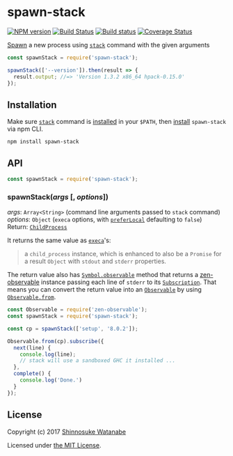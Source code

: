 # spawn-stack

[![NPM version](https://img.shields.io/npm/v/spawn-stack.svg)](https://www.npmjs.com/package/spawn-stack)
[![Build Status](https://travis-ci.org/shinnn/spawn-stack.svg?branch=master)](https://travis-ci.org/shinnn/spawn-stack)
[![Build status](https://ci.appveyor.com/api/projects/status/stybf1ffx07eejur/branch/master?svg=true)](https://ci.appveyor.com/project/ShinnosukeWatanabe/spawn-stack/branch/master)
[![Coverage Status](https://coveralls.io/repos/github/shinnn/spawn-stack/badge.svg?branch=master)](https://coveralls.io/github/shinnn/spawn-stack?branch=master)

[Spawn](https://en.wikipedia.org/wiki/Spawn_(computing)) a new process using [`stack`](https://docs.haskellstack.org/en/stable/README/) command with the given arguments

```javascript
const spawnStack = require('spawn-stack');

spawnStack(['--version']).then(result => {
  result.output; //=> 'Version 1.3.2 x86_64 hpack-0.15.0'
});
```

## Installation

Make sure [`stack`](https://github.com/commercialhaskell/stack) command is [installed](https://docs.haskellstack.org/en/stable/README/#how-to-install) in your `$PATH`, then [install](https://docs.npmjs.com/cli/install) `spawn-stack` via npm CLI.

```
npm install spawn-stack
```

## API

```javascript
const spawnStack = require('spawn-stack');
```

### spawnStack(*args* [, *options*])

*args*: `Array<String>` (command line arguments passed to `stack` command)  
*options*: `Object` (`execa` options, with [`preferLocal`](https://github.com/sindresorhus/execa#preferlocal) defaulting to `false`)  
Return: [`ChildProcess`](https://nodejs.org/api/child_process.html#child_process_class_childprocess)

It returns the same value as [`execa`](https://github.com/sindresorhus/execa#execafile-arguments-options)'s:

> a `child_process` instance, which is enhanced to also be a `Promise` for a result `Object` with `stdout` and `stderr` properties.

The return value also has [`Symbol.observable`](https://tc39.github.io/proposal-observable/#observable-prototype-@@observable) method that returns a [zen-observable](https://github.com/zenparsing/zen-observable) instance passing each line of `stderr` to its [`Subscription`](https://tc39.github.io/proposal-observable/#subscription-objects). That means you can convert the return value into an [`Observable`](https://github.com/tc39/proposal-observable#observable) by using [`Observable.from`](https://github.com/tc39/proposal-observable#observablefrom).

```javascript
const Observable = require('zen-observable');
const spawnStack = require('spawn-stack');

const cp = spawnStack(['setup', '8.0.2']);

Observable.from(cp).subscribe({
  next(line) {
    console.log(line);
    // stack will use a sandboxed GHC it installed ...
  },
  complete() {
    console.log('Done.')
  }
});
```

## License

Copyright (c) 2017 [Shinnosuke Watanabe](https://github.com/shinnn)

Licensed under [the MIT License](./LICENSE).
